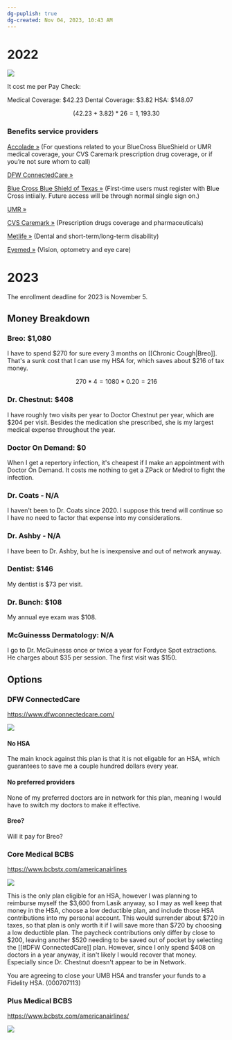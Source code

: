 ```yaml
---
dg-puplish: true
dg-created: Nov 04, 2023, 10:43 AM
---
```


# 2022

![](https://i.imgur.com/64VMqG5.png)

It cost me per Pay Check:

Medical Coverage: $42.23
Dental Coverage: $3.82
HSA: $148.07

$$(42.23 + 3.82) * 26 = 1,193.30$$

### Benefits service providers

[Accolade »](https://newjetnet.aa.com/external-link.jspa?url=https%3A%2F%2Fidp.aa.com%2Fidp%2FstartSSO.ping%3FPartnerSpId%3Dhttps%253A%252F%252Fid.accolade.com%252Fauth%252Frealms%252Fid.accolade.com) (For questions related to your BlueCross BlueShield or UMR medical coverage, your CVS Caremark prescription drug coverage, or if you’re not sure whom to call)

[DFW ConnectedCare »](https://newjetnet.aa.com/external-link.jspa?url=https%3A%2F%2Fidp.aa.com%2Fidp%2FstartSSO.ping%3FPartnerSpId%3Dhttps%253A%252F%252Fsecure.healthx.com)

[Blue Cross Blue Shield of Texas »](https://newjetnet.aa.com/external-link.jspa?url=https%3A%2F%2Fidp.aa.com%2Fidp%2FstartSSO.ping%3FPartnerSpId%3DSP_BCBSTX_Self%26TargetResource%3Dhttps%3A%2F%2Fmybam.bcbstx.com%2F) (First-time users must register with Blue Cross intiially. Future access will be through normal single sign on.)

[UMR »](https://newjetnet.aa.com/external-link.jspa?url=https%3A%2F%2Fidp.aa.com%2Fidp%2FstartSSO.ping%3FPartnerSpId%3Duhg.prod.umr%26TargetResource%3Dhttps%3A%2F%2Fwww.umr.com%2Fspoe)

[CVS Caremark »](https://newjetnet.aa.com/external-link.jspa?url=https%3A%2F%2Fidp.aa.com%2Fidp%2FstartSSO.ping%3FPartnerSpId%3DSP_CVS_AmericanAirlines) (Prescription drugs coverage and pharmaceuticals)

[Metlife »](https://newjetnet.aa.com/external-link.jspa?url=https%3A%2F%2Fidp.aa.com%2Fidp%2FstartSSO.ping%3FPartnerSpId%3Dssofed.metlife.com%26TargetResource%3D%2Fmetlife%2Finbound%2Fredirect.jsp%3Fdir%253Dinst%2526app%253Dmybenefits) (Dental and short-term/long-term disability)

[Eyemed »](https://newjetnet.aa.com/external-link.jspa?url=https%3A%2F%2Fidp.aa.com%2Fidp%2FstartSSO.ping%3FPartnerSpId%3DEyeMed%2520IT) (Vision, optometry and eye care)

# 2023

The enrollment deadline for 2023 is November 5.

## Money Breakdown

### Breo: $1,080

I have to spend $270 for sure every 3 months on [[Chronic Cough|Breo]]. That's a sunk cost that I can use my HSA for, which saves about $216 of tax money.

$$270 * 4 = 1080 * 0.20 = 216$$
### Dr. Chestnut: $408

I have roughly two visits per year to Doctor Chestnut per year, which are $204 per visit. Besides the medication she prescribed, she is my largest medical expense throughout the year.

### Doctor On Demand: $0

When I get a repertory infection, it's cheapest if I make an appointment with Doctor On Demand. It costs me nothing to get a ZPack or Medrol to fight the infection.

### Dr. Coats - N/A

I haven't been to Dr. Coats since 2020. I suppose this trend will continue so I have no need to factor that expense into my considerations.

### Dr. Ashby - N/A

I have been to Dr. Ashby, but he is inexpensive and out of network anyway.

### Dentist: $146

My dentist is $73 per visit.

### Dr. Bunch: $108

My annual eye exam was $108.

### McGuinesss Dermatology: N/A

I go to Dr. McGuinesss once or twice a year for Fordyce Spot extractions. He charges about $35 per session. The first visit was $150.

## Options

### DFW ConnectedCare

https://www.dfwconnectedcare.com/

![](https://i.imgur.com/evnoWuv.png)

#### No HSA

The main knock against this plan is that it is not eligable for an HSA, which guarantees to save me a couple hundred dollars every year.

#### No preferred providers

None of my preferred doctors are in network for this plan, meaning I would have to switch my doctors to make it effective.

#### Breo?

Will it pay for Breo?

### Core Medical BCBS

https://www.bcbstx.com/americanairlines

![](https://i.imgur.com/uPQ8g7C.png)

This is the only plan eligible for an HSA, however I was planning to reimburse myself the $3,600 from Lasik anyway, so I may as well keep that money in the HSA, choose a low deductible plan, and include those HSA contributions into my personal account. This would surrender about $720 in taxes, so that plan is only worth it if I will save more than $720 by choosing a low deductible plan. The paycheck contributions only differ by close to $200, leaving another $520 needing to be saved out of pocket by selecting the [[#DFW ConnectedCare]] plan. However, since I only spend $408 on doctors in a year anyway, it isn't likely I would recover that money. Especially since Dr. Chestnut doesn't appear to be in Network.

You are agreeing to close your UMB HSA and transfer your funds to a Fidelity HSA. (000707113)


### Plus Medical BCBS

https://www.bcbstx.com/americanairlines/

![](https://i.imgur.com/XL8B4vy.png)
